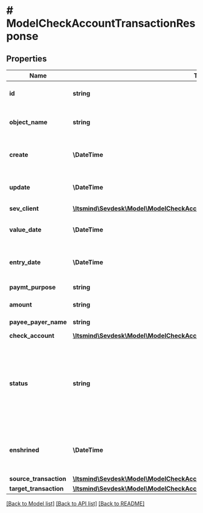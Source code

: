 # # ModelCheckAccountTransactionResponse

## Properties

Name | Type | Description | Notes
------------ | ------------- | ------------- | -------------
**id** | **string** | The check account transaction id | [optional] [readonly]
**object_name** | **string** | The check account transaction object name | [optional] [readonly]
**create** | **\DateTime** | Date of check account transaction creation | [optional] [readonly]
**update** | **\DateTime** | Date of last check account transaction update | [optional] [readonly]
**sev_client** | [**\Itsmind\Sevdesk\Model\ModelCheckAccountTransactionResponseSevClient**](ModelCheckAccountTransactionResponseSevClient.md) |  | [optional]
**value_date** | **\DateTime** | Date the check account transaction was imported | [optional] [readonly]
**entry_date** | **\DateTime** | Date the check account transaction was booked | [optional] [readonly]
**paymt_purpose** | **string** | the purpose of the transaction | [optional] [readonly]
**amount** | **string** | Amount of the transaction | [optional] [readonly]
**payee_payer_name** | **string** | Name of the payee/payer | [optional] [readonly]
**check_account** | [**\Itsmind\Sevdesk\Model\ModelCheckAccountTransactionResponseCheckAccount**](ModelCheckAccountTransactionResponseCheckAccount.md) |  | [optional]
**status** | **string** | Status of the check account transaction.&lt;br&gt;       100 &lt;-&gt; Created&lt;br&gt;       200 &lt;-&gt; Linked&lt;br&gt;       300 &lt;-&gt; Private&lt;br&gt;       350 &lt;-&gt; Automatically&lt;br&gt;       400 &lt;-&gt; Booked | [optional] [readonly]
**enshrined** | **\DateTime** | Defines if the transaction has been enshrined and can not be changed any more. | [optional] [readonly]
**source_transaction** | [**\Itsmind\Sevdesk\Model\ModelCheckAccountTransactionResponseSourceTransaction**](ModelCheckAccountTransactionResponseSourceTransaction.md) |  | [optional]
**target_transaction** | [**\Itsmind\Sevdesk\Model\ModelCheckAccountTransactionResponseTargetTransaction**](ModelCheckAccountTransactionResponseTargetTransaction.md) |  | [optional]

[[Back to Model list]](../../README.md#models) [[Back to API list]](../../README.md#endpoints) [[Back to README]](../../README.md)
